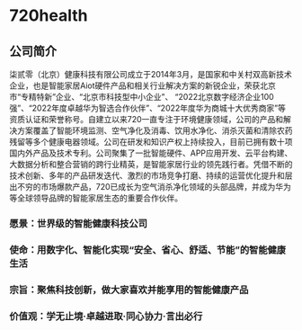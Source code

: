 # 720health
## 公司简介

柒贰零（北京）健康科技有限公司成立于2014年3月，是国家和中关村双高新技术企业，也是智能家居Aiot硬件产品和相关行业解决方案的新锐企业，荣获北京市“专精特新”企业、“北京市科技型中小企业”、 “2022北京数字经济企业100强”、“2022年度卓越华为智选合作伙伴”、“2022年度华为商城十大优秀商家”等资质认证和荣誉称号。自建立以来720一直专注于环境健康领域，公司的产品和解决方案覆盖了智能环境监测、空气净化及消毒、饮用水净化、消杀灭菌和清除农药残留等多个健康电器领域。公司在研发和知识产权上持续投入，目前已拥有数十项国内外产品及技术专利。公司聚集了一批智能硬件、APP应用开发、云平台构建、大数据分析和整合营销的跨行业精英，是智能家居行业的领先践行者。凭借不断的技术创新、多年的产品研发迭代、激烈的市场竞争打磨、持续的运营优化提升和层出不穷的市场爆款产品，720已成长为空气消杀净化领域的头部品牌，并成为华为等全球领导品牌的智能家居生态的重要合作伙伴。

### 愿景：世界级的智能健康科技公司

### 使命：用数字化、智能化实现“安全、省心、舒适、节能”的智能健康生活

### 宗旨：聚焦科技创新，做大家喜欢并能享用的智能健康产品

### 价值观：学无止境·卓越进取·同心协力·言出必行
